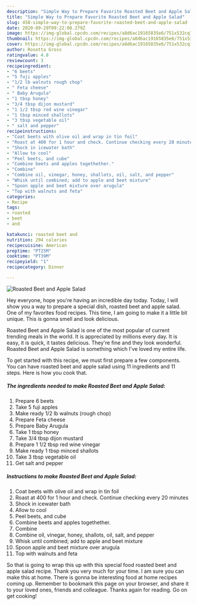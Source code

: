```yaml
---
description: "Simple Way to Prepare Favorite Roasted Beet and Apple Salad"
title: "Simple Way to Prepare Favorite Roasted Beet and Apple Salad"
slug: 458-simple-way-to-prepare-favorite-roasted-beet-and-apple-salad
date: 2020-09-29T09:22:08.279Z
image: https://img-global.cpcdn.com/recipes/a8d6ac19165835e6/751x532cq70/roasted-beet-and-apple-salad-recipe-main-photo.jpg
thumbnail: https://img-global.cpcdn.com/recipes/a8d6ac19165835e6/751x532cq70/roasted-beet-and-apple-salad-recipe-main-photo.jpg
cover: https://img-global.cpcdn.com/recipes/a8d6ac19165835e6/751x532cq70/roasted-beet-and-apple-salad-recipe-main-photo.jpg
author: Rosetta Gross
ratingvalue: 4.8
reviewcount: 3
recipeingredient:
- "6 beets"
- "5 fuji apples"
- "1/2 lb walnuts rough chop"
- " Feta cheese"
- " Baby Arugula"
- "1 tbsp honey"
- "3/4 tbsp dijon mustard"
- "1 1/2 tbsp red wine vinegar"
- "1 tbsp minced shallots"
- "3 tbsp vegetable oil"
- " salt and pepper"
recipeinstructions:
- "Coat beets with olive oil and wrap in tin foil"
- "Roast at 400 for 1 hour and check. Continue checking every 20 minutes"
- "Shock in icewater bath"
- "Allow to cool"
- "Peel beets, and cube"
- "Combine beets and apples togethether."
- "Combine"
- "Combine oil, vinegar, honey, shallots, oil, salt, and pepper"
- "Whisk until combined; add to apple and beet mixture"
- "Spoon apple and beet mixture over arugula"
- "Top with walnuts and feta"
categories:
- Recipe
tags:
- roasted
- beet
- and

katakunci: roasted beet and 
nutrition: 294 calories
recipecuisine: American
preptime: "PT25M"
cooktime: "PT39M"
recipeyield: "1"
recipecategory: Dinner

---
```



![Roasted Beet and Apple Salad](https://img-global.cpcdn.com/recipes/a8d6ac19165835e6/751x532cq70/roasted-beet-and-apple-salad-recipe-main-photo.jpg)

Hey everyone, hope you're having an incredible day today. Today, I will show you a way to prepare a special dish, roasted beet and apple salad. One of my favorites food recipes. This time, I am going to make it a little bit unique. This is gonna smell and look delicious.

Roasted Beet and Apple Salad is one of the most popular of current trending meals in the world. It is appreciated by millions every day. It is easy, it is quick, it tastes delicious. They're fine and they look wonderful. Roasted Beet and Apple Salad is something which I've loved my entire life.




To get started with this recipe, we must first prepare a few components. You can have roasted beet and apple salad using 11 ingredients and 11 steps. Here is how you cook that.

<!--inarticleads1-->

##### The ingredients needed to make Roasted Beet and Apple Salad:

1. Prepare 6 beets
1. Take 5 fuji apples
1. Make ready 1/2 lb walnuts (rough chop)
1. Prepare  Feta cheese
1. Prepare  Baby Arugula
1. Take 1 tbsp honey
1. Take 3/4 tbsp dijon mustard
1. Prepare 1 1/2 tbsp red wine vinegar
1. Make ready 1 tbsp minced shallots
1. Take 3 tbsp vegetable oil
1. Get  salt and pepper




<!--inarticleads2-->

##### Instructions to make Roasted Beet and Apple Salad:

1. Coat beets with olive oil and wrap in tin foil
1. Roast at 400 for 1 hour and check. Continue checking every 20 minutes
1. Shock in icewater bath
1. Allow to cool
1. Peel beets, and cube
1. Combine beets and apples togethether.
1. Combine
1. Combine oil, vinegar, honey, shallots, oil, salt, and pepper
1. Whisk until combined; add to apple and beet mixture
1. Spoon apple and beet mixture over arugula
1. Top with walnuts and feta




So that is going to wrap this up with this special food roasted beet and apple salad recipe. Thank you very much for your time. I am sure you can make this at home. There is gonna be interesting food at home recipes coming up. Remember to bookmark this page on your browser, and share it to your loved ones, friends and colleague. Thanks again for reading. Go on get cooking!

